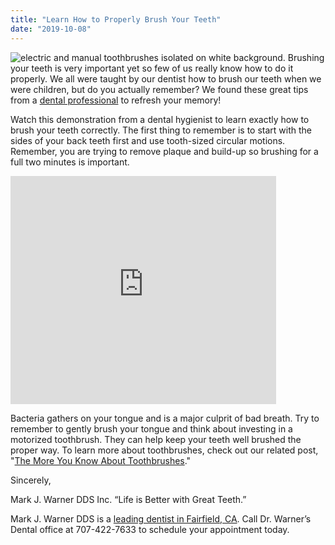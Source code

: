 ```yaml
---
title: "Learn How to Properly Brush Your Teeth"
date: "2019-10-08"
---
```


![electric and manual toothbrushes isolated on white background.](/images/dentist-fairfield-ca-toothbrush-1024x683.jpeg) Brushing your teeth is very important yet so few of us really know how to do it properly. We all were taught by our dentist how to brush our teeth when we were children, but do you actually remember? We found these great tips from a [dental professional](https://www.dentistfairfieldca.com/about-us/) to refresh your memory!

Watch this demonstration from a dental hygienist to learn exactly how to brush your teeth correctly. The first thing to remember is to start with the sides of your back teeth first and use tooth-sized circular motions. Remember, you are trying to remove plaque and build-up so brushing for a full two minutes is important.

<iframe title="YouTube video player" src="https://www.youtube.com/embed/ACgPHDzTHaU?rel=0" height="365" width="425" allowfullscreen frameborder="0"></iframe>

Bacteria gathers on your tongue and is a major culprit of bad breath. Try to remember to gently brush your tongue and think about investing in a motorized toothbrush. They can help keep your teeth well brushed the proper way. To learn more about toothbrushes, check out our related post, "[The More You Know About Toothbrushes](https://www.dentistfairfieldca.com/the-more-you-know-about-toothbrushes/)."

Sincerely,

Mark J. Warner DDS Inc. “Life is Better with Great Teeth.”

Mark J. Warner DDS is a [leading dentist in Fairfield, CA](https://www.dentistfairfieldca.com/about-us/). Call Dr. Warner’s Dental office at 707-422-7633 to schedule your appointment today.

